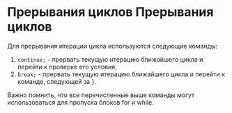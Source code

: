 Прерывания циклов
Прерывания циклов
=================

Для прерывания итерации цикла используются следующие команды:

1. `continue;` - прервать текущую итерацию ближайшего цикла и перейти к проверке его условия;
1. `break;` - прервать текущую итерацию ближайшего цикла и перейти к команде, следующей за }.

Важно помнить, что все перечисленные выше команды могут использоваться для пропуска блоков for и while.
